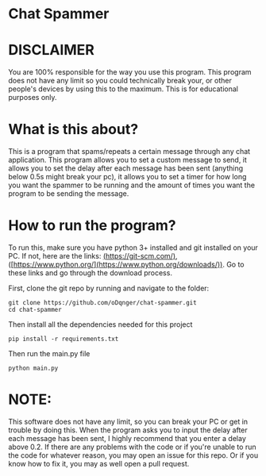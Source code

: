 # Chat Spammer

# DISCLAIMER
You are 100% responsible for the way you use this program. This program does not have any limit so you could technically break your, or other people's devices by using this to the maximum. This is for educational purposes only.


# What is this about?
This is a program that spams/repeats a certain message through any chat application. This program allows you to set a custom message to send, it allows you to set the delay after each message has been sent (anything below 0.5s might break your pc), it allows you to set a timer for how long you want the spammer to be running and the amount of times you want the program to be sending the message.

# How to run the program?
To run this, make sure you have python 3+ installed and git installed on your PC. If not, here are the links: [(https://git-scm.com/)](https://git-scm.com/downloads), ([https://www.python.org/](https://www.python.org/downloads/)). Go to these links and go through the download process.

First, clone the git repo by running and navigate to the folder:
```
git clone https://github.com/oDqnger/chat-spammer.git
cd chat-spammer
```

Then install all the dependencies needed for this project
```
pip install -r requirements.txt
```

Then run the main.py file
```
python main.py
```

# NOTE:
This software does not have any limit, so you can break your PC or get in trouble by doing this. When the program asks you to input the delay after each message has been sent, I highly recommend that you enter a delay above 0.2.
If there are any problems with the code or if you're unable to run the code for whatever reason, you may open an issue for this repo. Or if you know how to fix it, you may as well open a pull request.
